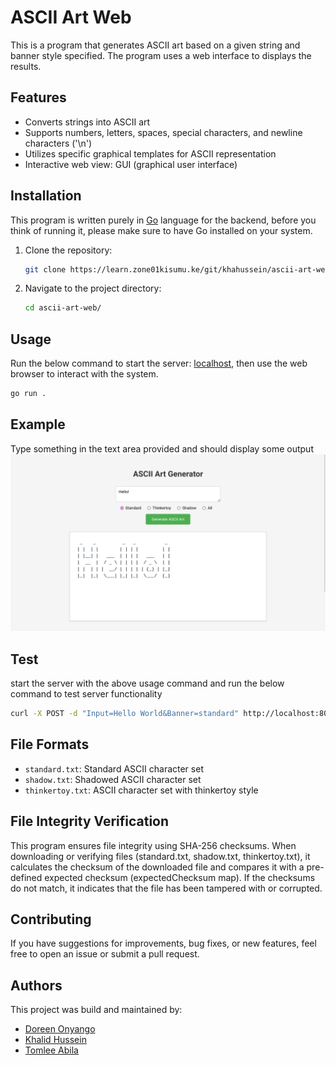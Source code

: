# ASCII Art Web

This is a program that generates ASCII art based on a given string and banner style specified. The program uses a web interface to displays the results.

## Features

- Converts strings into ASCII art
- Supports numbers, letters, spaces, special characters, and newline characters ('\n')
- Utilizes specific graphical templates for ASCII representation
- Interactive web view: GUI (graphical user interface)

## Installation

This program is written purely in [Go](https://go.dev) language for the backend, before you think of running it, please make sure to have Go installed on your system.

1. Clone the repository:

    ```bash
    git clone https://learn.zone01kisumu.ke/git/khahussein/ascii-art-web.git
    ```

2. Navigate to the project directory:

    ```bash
    cd ascii-art-web/
    ```

## Usage

Run the below command to start the server: [localhost](http://localhost:8080), then use the web browser to interact with the system.

```bash
go run .
```

## Example
Type something in the text area provided and should display some output
![Hello!](assets/shot.png)
<!-- Screenshot of our web interface: shows example of the UI -->

## Test
start the server with the above usage command and run the below command to test server functionality

```bash
curl -X POST -d "Input=Hello World&Banner=standard" http://localhost:8080/ascii-art
```

## File Formats

- `standard.txt`: Standard ASCII character set
- `shadow.txt`: Shadowed ASCII character set
- `thinkertoy.txt`: ASCII character set with thinkertoy style

## File Integrity Verification

This program ensures file integrity using SHA-256 checksums. When downloading or verifying files (standard.txt, shadow.txt, thinkertoy.txt), it calculates the checksum of the downloaded file and compares it with a pre-defined expected checksum (expectedChecksum map). If the checksums do not match, it indicates that the file has been tampered with or corrupted.

## Contributing

If you have suggestions for improvements, bug fixes, or new features, feel free to open an issue or submit a pull request.

## Authors

This project was build and maintained by:

 * [Doreen Onyango](https://github.com/Doreen-Onyango)
 * [Khalid Hussein](https://github.com/kherldhussein)
 * [Tomlee Abila](https://github.com/Tomlee-abila)
